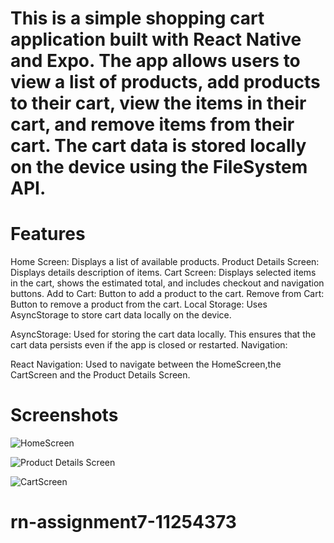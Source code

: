 # This is a simple shopping cart application built with React Native and Expo. The app allows users to view a list of products, add products to their cart, view the items in their cart, and remove items from their cart. The cart data is stored locally on the device using the FileSystem API.

# Features

Home Screen: Displays a list of available products.
Product Details Screen: Displays details description of items.
Cart Screen: Displays selected items in the cart, shows the estimated total, and includes checkout and navigation buttons.
Add to Cart: Button to add a product to the cart.
Remove from Cart: Button to remove a product from the cart.
Local Storage: Uses AsyncStorage to store cart data locally on the device.

AsyncStorage: Used for storing the cart data locally. This ensures that the cart data persists even if the app is closed or restarted.
Navigation:

React Navigation: Used to navigate between the HomeScreen,the CartScreen and the Product Details Screen.

# Screenshots

![HomeScreen](screenshots/HS.jpg)

![Product Details Screen](screenshots/PDS.jpg)

![CartScreen](screenshots/CS.jpg)

# rn-assignment7-11254373
